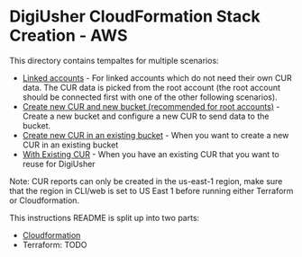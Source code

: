 # DigiUsher CloudFormation Stack Creation - AWS

This directory contains tempaltes for multiple scenarios:

- [Linked accounts](./linked_accounts) - For linked accounts which do not need their own CUR data. The CUR data is picked from the root account (the root account should be connected first with one of the other following scenarios).
- [Create new CUR and new bucket (recommended for root accounts)](./with_no_existing_cur_new_bucket) - Create a new bucket and configure a new CUR to send data to the bucket.
- [Create new CUR in an existing bucket](./with_no_existing_cur_new_bucket) - When you want to create a new CUR in an existing bucket
- [With Existing CUR](./with_existing_cur) - When you have an existing CUR that you want to reuse for DigiUsher

Note: CUR reports can only be created in the us-east-1 region, make sure that the region in CLI/web is set to US East 1 before running either Terraform or Cloudformation.

This instructions README is split up into two parts:

 - [Cloudformation](./README.cf.md)
 - Terraform: TODO
